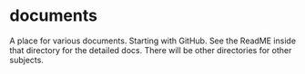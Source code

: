 # documents
A place for various documents.   Starting with GitHub.  See the ReadME inside that directory for the detailed docs.  There will be other directories for other subjects.


